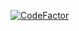 [![CodeFactor](https://www.codefactor.io/repository/github/chupper100/chup/badge)](https://www.codefactor.io/repository/github/chupper100/chup)
